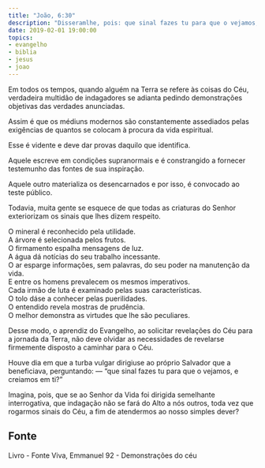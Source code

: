 ```yaml
---
title: "João, 6:30"
description: "Disseram­lhe, pois: que sinal fazes tu para que o vejamos, e creiamos em ti?"
date: 2019-02-01 19:00:00
topics: 
- evangelho
- biblia
- jesus
- joao
---
```


Em todos os tempos, quando alguém na Terra se refere às coisas do Céu,
verdadeira multidão de indagadores se adianta pedindo demonstrações objetivas das
verdades anunciadas.

Assim é que os médiuns modernos são constantemente assediados pelas
exigências de quantos se colocam à procura da vida espiritual.

Esse é vidente e deve dar provas daquilo que identifica.

Aquele escreve em condições supranormais e é constrangido a fornecer
testemunho das fontes de sua inspiração.

Aquele outro materializa os desencarnados e por isso, é convocado ao teste
público.

Todavia, muita gente se esquece de que todas as criaturas do Senhor
exteriorizam os sinais que lhes dizem respeito.

O mineral é reconhecido pela utilidade.  
A árvore é selecionada pelos frutos.  
O firmamento espalha mensagens de luz.  
A água dá notícias do seu trabalho incessante.  
O ar esparge informações, sem palavras, do seu poder na manutenção da vida.  
E entre os homens prevalecem os mesmos imperativos.  
Cada irmão de luta é examinado pelas suas características.  
O tolo dá­se a conhecer pelas puerilidades.  
O entendido revela mostras de prudência.  
O melhor demonstra as virtudes que lhe são peculiares.  

Desse modo, o aprendiz do Evangelho, ao solicitar revelações do Céu para
a jornada da Terra, não deve olvidar as necessidades de revelar­se firmemente
disposto a caminhar para o Céu.

Houve dia em que a turba vulgar dirigiu­se ao próprio Salvador que a
beneficiava, perguntando: — “que sinal fazes tu para que o vejamos, e creiamos em
ti?”

Imagina, pois, que se ao Senhor da Vida foi dirigida semelhante
interrogativa, que indagação não se fará do Alto a nós outros, toda vez que rogarmos
sinais do Céu, a fim de atendermos ao nosso simples dever?


## Fonte
Livro - Fonte Viva, Emmanuel
92 - Demonstrações do céu
